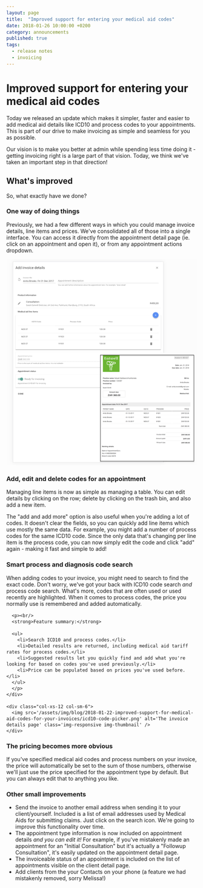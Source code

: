 ```yaml
---
layout: page
title:  "Improved support for entering your medical aid codes"
date: 2018-01-26 10:00:00 +0200
category: announcements
published: true
tags:
  - release notes
  - invoicing
---
```

# Improved support for entering your medical aid codes

Today we released an update which makes it simpler, faster and easier to add medical aid details like ICD10 and process codes to your appointments. This is part of our drive to make invoicing as simple and seamless for you as possible.

Our vision is to make you better at admin while spending less time doing it - getting invoicing right is a large part of that vision. Today, we think we've taken an important step in that direction!

## What's improved

So, what exactly have we done?

### One way of doing things

Previously, we had a few different ways in which you could manage invoice details, line items and prices. We've consolidated all of those into a single interface. You can access it directly from the appointment detail page (ie. click on an appointment and open it), or from any appointment actions dropdown.

<img src='/assets/img/blog/2018-01-22-improved-support-for-medical-aid-codes-for-your-invoices/invoice-details-page.png' alt='The invoice details page' class='img-responsive img-thumbnail' />

### Add, edit and delete codes for an appointment

Managing line items is now as simple as managing a table. You can edit details by clicking on the row; delete by clicking on the trash bin, and also add a new item.

The "add and add more" option is also useful when you're adding a lot of codes. It doesn't clear the fields, so you can quickly add line items which use mostly the same data. For example, you might add a number of process codes for the same ICD10 code. Since the only data that's changing per line item is the process code, you can now simply edit the code and click "add" again - making it fast and simple to add!

<div class='block' >

  <h3>Smart process and diagnosis code search</h3>

  <div class="row my-4">
    <div class="col-xs-12 col-sm-6">
      When adding codes to your invoice, you might need to search to find the exact code. Don't worry, we've got your back with ICD10 code search <i>and</i> process code search. What's more, codes that are often used or used recently are highlighted. When it comes to process codes, the price you normally use is remembered and added automatically.

      <p><br/>
      <strong>Feature summary:</strong>

      <ul>
        <li>Search ICD10 and process codes.</li>
        <li>Detailed results are returned, including medical aid tariff rates for process codes.</li>
        <li>Suggested results let you quickly find and add what you're looking for based on codes you've used previously.</li>
        <li>Price can be populated based on prices you've used before.</li>
      </ul>
      </p>
    </div>

    <div class="col-xs-12 col-sm-6">
      <img src='/assets/img/blog/2018-01-22-improved-support-for-medical-aid-codes-for-your-invoices/icd10-code-picker.png' alt='The invoice details page' class='img-responsive img-thumbnail' />
    </div>
  </div>
</div>

### The pricing becomes more obvious

If you've specified medical aid codes and process numbers on your invoice, the price will automatically be set to the sum of those numbers, otherwise we'll just use the price specified for the appointment type by default. But you can always edit that to anything you like.

### Other small improvements

* Send the invoice to another email address when sending it to your client/yourself. Included is a list of email addresses used by Medical Aids for submitting claims. Just click on the search icon. We're going to improve this functionality over time.
* The appointment type information is now included on appointment details _and you can edit it!_ For example, if you've mistakenly made an appointment for an "Initial Consultation" but it's actually a "Followup Consultation", it's easily updated on the appointment detail page.
* The invoiceable status of an appointment is included on the list of appointments visible on the client detail page.
* Add clients from the your Contacts on your phone (a feature we had mistakenly removed, sorry Melissa!)
